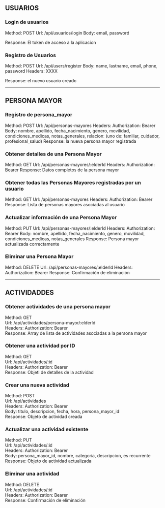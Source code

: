 ## USUARIOS

### Login de usuarios

Method: POST
Url: /api/usuarios/login
Body: email, password

Response: El token de acceso a la aplicacion

### Registro de Usuarios

Method: POST
Url: /api/users/register
Body: name, lastname, email, phone, password
Headers: XXXX

Response: el nuevo usuario creado

---

## PERSONA MAYOR

### Registro de persona_mayor

Method: POST
Url: /api/personas-mayores
Headers: Authorization: Bearer <token>
Body: nombre, apellido, fecha_nacimiento, genero, movilidad, condiciones_medicas, notas_generales, relacion: (uno de: familiar, cuidador, profesional_salud)
Response: la nueva persona mayor registrada

### Obtener detalles de una Persona Mayor

Method: GET
Url: /api/personas-mayores/:elderId
Headers: Authorization: Bearer <token>
Response: Datos completos de la persona mayor

### Obtener todas las Personas Mayores registradas por un usuario

Method: GET
Url: /api/personas-mayores
Headers: Authorization: Bearer <token>
Response: Lista de personas mayores asociadas al usuario

### Actualizar información de una Persona Mayor

Method: PUT
Url: /api/personas-mayores/:elderId
Headers: Authorization: Bearer <token>
Body: nombre, apellido, fecha_nacimiento, genero, movilidad, condiciones_medicas, notas_generales
Response: Persona mayor actualizada correctamente

### Eliminar una Persona Mayor

Method: DELETE
Url: /api/personas-mayores/:elderId
Headers: Authorization: Bearer <token>
Response: Confirmación de eliminación

---

## ACTIVIDADDES

### Obtener actividades de una persona mayor

Method: GET  
Url: /api/actividades/persona-mayor/:elderId  
Headers: Authorization: Bearer <token>  
Response: Array de lista de actividades asociadas a la persona mayor

### Obtener una actividad por ID

Method: GET  
Url: /api/actividades/:id  
Headers: Authorization: Bearer <token>  
Response: Objeti de detalles de la actividad

### Crear una nueva actividad

Method: POST  
Url: /api/actividades  
Headers: Authorization: Bearer <token>  
Body: titulo, descripcion, fecha, hora, persona_mayor_id  
Response: Objeto de actividad creada

### Actualizar una actividad existente

Method: PUT  
Url: /api/actividades/:id  
Headers: Authorization: Bearer <token>  
Body: persona_mayor_id, nombre, categoria, descripcion, es recurrente  
Response: Objeto de actividad actualizada

### Eliminar una actividad

Method: DELETE  
Url: /api/actividades/:id  
Headers: Authorization: Bearer <token>  
Response: Confirmación de eliminación
